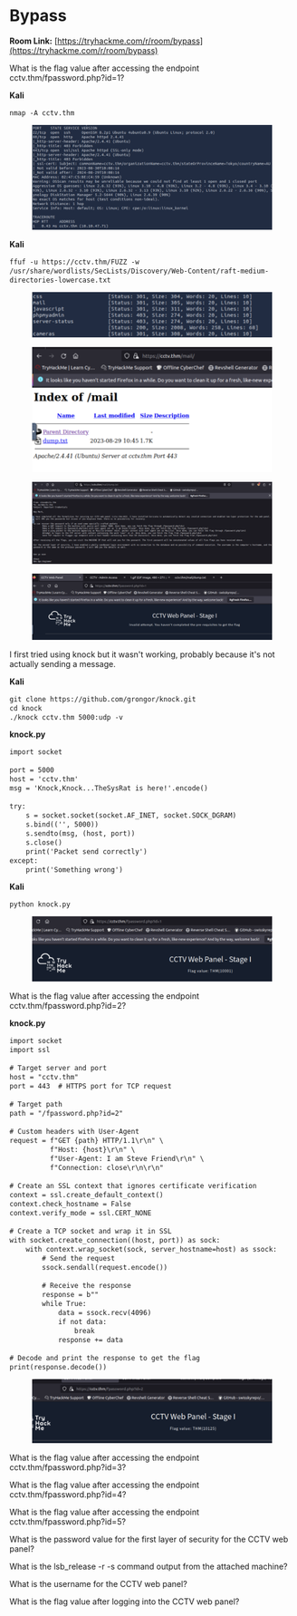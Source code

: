# Bypass

**Room Link:** [https://tryhackme.com/r/room/bypass](https://tryhackme.com/r/room/bypass)



What is the flag value after accessing the endpoint cctv.thm/fpassword.php?id=1?

**Kali**

```
nmap -A cctv.thm
```

<figure><img src="../../.gitbook/assets/image (5).png" alt=""><figcaption></figcaption></figure>

**Kali**

```
ffuf -u https://cctv.thm/FUZZ -w /usr/share/wordlists/SecLists/Discovery/Web-Content/raft-medium-directories-lowercase.txt
```

<figure><img src="../../.gitbook/assets/image (1) (1) (1) (1) (1) (1) (1).png" alt=""><figcaption></figcaption></figure>

<figure><img src="../../.gitbook/assets/image (2) (1) (1) (1) (1) (1).png" alt=""><figcaption></figcaption></figure>

<figure><img src="../../.gitbook/assets/image (3) (1) (1) (1) (1) (1).png" alt=""><figcaption></figcaption></figure>

<figure><img src="../../.gitbook/assets/image (4) (1).png" alt=""><figcaption></figcaption></figure>

I first tried using knock but it wasn't working, probably because it's not actually sending a message.

**Kali**

```
git clone https://github.com/grongor/knock.git
cd knock
./knock cctv.thm 5000:udp -v
```

**knock.py**

```
import socket

port = 5000
host = 'cctv.thm'
msg = 'Knock,Knock...TheSysRat is here!'.encode()

try:
    s = socket.socket(socket.AF_INET, socket.SOCK_DGRAM)
    s.bind(('', 5000))
    s.sendto(msg, (host, port))
    s.close()
    print('Packet send correctly')
except:
    print('Something wrong')
```

**Kali**

```
python knock.py 
```

<figure><img src="../../.gitbook/assets/image (5) (1).png" alt=""><figcaption></figcaption></figure>



What is the flag value after accessing the endpoint cctv.thm/fpassword.php?id=2?

**knock.py**

```
import socket
import ssl

# Target server and port
host = "cctv.thm"
port = 443  # HTTPS port for TCP request

# Target path
path = "/fpassword.php?id=2"

# Custom headers with User-Agent
request = f"GET {path} HTTP/1.1\r\n" \
          f"Host: {host}\r\n" \
          f"User-Agent: I am Steve Friend\r\n" \
          f"Connection: close\r\n\r\n"

# Create an SSL context that ignores certificate verification
context = ssl.create_default_context()
context.check_hostname = False
context.verify_mode = ssl.CERT_NONE

# Create a TCP socket and wrap it in SSL
with socket.create_connection((host, port)) as sock:
    with context.wrap_socket(sock, server_hostname=host) as ssock:
        # Send the request
        ssock.sendall(request.encode())

        # Receive the response
        response = b""
        while True:
            data = ssock.recv(4096)
            if not data:
                break
            response += data

# Decode and print the response to get the flag
print(response.decode())

```

<figure><img src="../../.gitbook/assets/image (6).png" alt=""><figcaption></figcaption></figure>



What is the flag value after accessing the endpoint cctv.thm/fpassword.php?id=3?



What is the flag value after accessing the endpoint cctv.thm/fpassword.php?id=4?



What is the flag value after accessing the endpoint cctv.thm/fpassword.php?id=5?



What is the password value for the first layer of security for the CCTV web panel?



What is the lsb\_release -r -s command output from the attached machine?



What is the username for the CCTV web panel?



What is the flag value after logging into the CCTV web panel?



